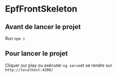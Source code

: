 # EpfFrontSkeleton

## Avant de lancer le projet

Run `npm i`

## Pour lancer le projet

Cliquer sur play ou exécuter `ng serve`et se rendre sur `http://localhost:4200/`